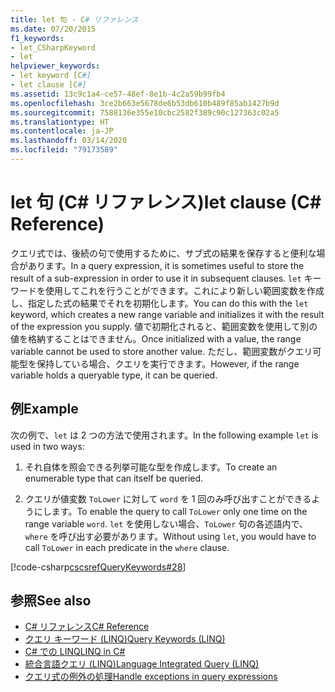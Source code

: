 ```yaml
---
title: let 句 - C# リファレンス
ms.date: 07/20/2015
f1_keywords:
- let_CSharpKeyword
- let
helpviewer_keywords:
- let keyword [C#]
- let clause [C#]
ms.assetid: 13c9c1a4-ce57-48ef-8e1b-4c2a59b99fb4
ms.openlocfilehash: 3ce2b663e5678de6b53db610b489f85ab1427b9d
ms.sourcegitcommit: 7588136e355e10cbc2582f389c90c127363c02a5
ms.translationtype: HT
ms.contentlocale: ja-JP
ms.lasthandoff: 03/14/2020
ms.locfileid: "79173589"
---
```

# <a name="let-clause-c-reference"></a><span data-ttu-id="10d81-102">let 句 (C# リファレンス)</span><span class="sxs-lookup"><span data-stu-id="10d81-102">let clause (C# Reference)</span></span>

<span data-ttu-id="10d81-103">クエリ式では、後続の句で使用するために、サブ式の結果を保存すると便利な場合があります。</span><span class="sxs-lookup"><span data-stu-id="10d81-103">In a query expression, it is sometimes useful to store the result of a sub-expression in order to use it in subsequent clauses.</span></span> <span data-ttu-id="10d81-104">`let` キーワードを使用してこれを行うことができます。これにより新しい範囲変数を作成し、指定した式の結果でそれを初期化します。</span><span class="sxs-lookup"><span data-stu-id="10d81-104">You can do this with the `let` keyword, which creates a new range variable and initializes it with the result of the expression you supply.</span></span> <span data-ttu-id="10d81-105">値で初期化されると、範囲変数を使用して別の値を格納することはできません。</span><span class="sxs-lookup"><span data-stu-id="10d81-105">Once initialized with a value, the range variable cannot be used to store another value.</span></span> <span data-ttu-id="10d81-106">ただし、範囲変数がクエリ可能型を保持している場合、クエリを実行できます。</span><span class="sxs-lookup"><span data-stu-id="10d81-106">However, if the range variable holds a queryable type, it can be queried.</span></span>

## <a name="example"></a><span data-ttu-id="10d81-107">例</span><span class="sxs-lookup"><span data-stu-id="10d81-107">Example</span></span>

<span data-ttu-id="10d81-108">次の例で、`let` は 2 つの方法で使用されます。</span><span class="sxs-lookup"><span data-stu-id="10d81-108">In the following example `let` is used in two ways:</span></span>

1. <span data-ttu-id="10d81-109">それ自体を照会できる列挙可能な型を作成します。</span><span class="sxs-lookup"><span data-stu-id="10d81-109">To create an enumerable type that can itself be queried.</span></span>

2. <span data-ttu-id="10d81-110">クエリが値変数 `ToLower` に対して `word` を 1 回のみ呼び出すことができるようにします。</span><span class="sxs-lookup"><span data-stu-id="10d81-110">To enable the query to call `ToLower` only one time on the range variable `word`.</span></span> <span data-ttu-id="10d81-111">`let` を使用しない場合、`ToLower` 句の各述語内で、`where` を呼び出す必要があります。</span><span class="sxs-lookup"><span data-stu-id="10d81-111">Without using `let`, you would have to call `ToLower` in each predicate in the `where` clause.</span></span>

[!code-csharp[cscsrefQueryKeywords#28](~/samples/snippets/csharp/VS_Snippets_VBCSharp/CsCsrefQueryKeywords/CS/Let.cs#28)]

## <a name="see-also"></a><span data-ttu-id="10d81-112">参照</span><span class="sxs-lookup"><span data-stu-id="10d81-112">See also</span></span>

- [<span data-ttu-id="10d81-113">C# リファレンス</span><span class="sxs-lookup"><span data-stu-id="10d81-113">C# Reference</span></span>](../../language-reference/index.md)
- [<span data-ttu-id="10d81-114">クエリ キーワード (LINQ)</span><span class="sxs-lookup"><span data-stu-id="10d81-114">Query Keywords (LINQ)</span></span>](query-keywords.md)
- [<span data-ttu-id="10d81-115">C# での LINQ</span><span class="sxs-lookup"><span data-stu-id="10d81-115">LINQ in C#</span></span>](../../linq/index.md)
- [<span data-ttu-id="10d81-116">統合言語クエリ (LINQ)</span><span class="sxs-lookup"><span data-stu-id="10d81-116">Language Integrated Query (LINQ)</span></span>](../../programming-guide/concepts/linq/index.md)
- [<span data-ttu-id="10d81-117">クエリ式の例外の処理</span><span class="sxs-lookup"><span data-stu-id="10d81-117">Handle exceptions in query expressions</span></span>](../../linq/handle-exceptions-in-query-expressions.md)
